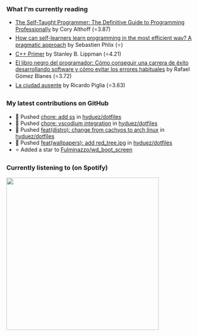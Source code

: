 <!--START_SECTION:waka-->
<!--END_SECTION:waka-->

### What I'm currently reading
<!-- GOODREADS-LIST:START -->
- [The Self-Taught Programmer: The Definitive Guide to Programming Professionally](https://www.goodreads.com/review/show/6830355685?utm_medium=api&utm_source=rss) by Cory  Althoff (⭐️3.87)
- [How can self-learners learn programming in the most efficient way? A pragmatic approach](https://www.goodreads.com/review/show/6830353251?utm_medium=api&utm_source=rss) by Sebastien Phlix (⭐️)
- [C++ Primer](https://www.goodreads.com/review/show/6830349890?utm_medium=api&utm_source=rss) by Stanley B. Lippman (⭐️4.21)
- [El libro negro del programador: Cómo conseguir una carrera de éxito desarrollando software y cómo evitar los errores habituales](https://www.goodreads.com/review/show/6830346385?utm_medium=api&utm_source=rss) by Rafael Gómez Blanes (⭐️3.72)
- [La ciudad ausente](https://www.goodreads.com/review/show/6830333780?utm_medium=api&utm_source=rss) by Ricardo Piglia (⭐️3.63)
<!-- GOODREADS-LIST:END -->

### My latest contributions on GitHub
<!--START_SECTION:activity-->
- 🍤 Pushed [chore: add ss](https://github.com/hyduez/dotfiles/commit/f0e50b8f79489c9185ed6d0a43f6064b371c1821) in [hyduez/dotfiles](https://github.com/hyduez/dotfiles)
- 🍤 Pushed [chore: vscodium integration](https://github.com/hyduez/dotfiles/commit/cf8cc973d107313760fb72df832d63199d6b73f0) in [hyduez/dotfiles](https://github.com/hyduez/dotfiles)
- 🍤 Pushed [feat(distro): change from cachyos to arch linux](https://github.com/hyduez/dotfiles/commit/72761102492c4e14a21dcf717b336ac8c1170de3) in [hyduez/dotfiles](https://github.com/hyduez/dotfiles)
- 🍤 Pushed [feat(wallpapers): add red_tree.jpg](https://github.com/hyduez/dotfiles/commit/1ce33c5c8f0d38bead3c0287944d722478863aee) in [hyduez/dotfiles](https://github.com/hyduez/dotfiles)
- ⭐ Added a star to [Fulminazzo/wd_boot_screen](https://github.com/Fulminazzo/wd_boot_screen)
<!--END_SECTION:activity-->

### Currently listening to (on Spotify)
<img src="https://spotify-hyduez.vercel.app/api/spotify" width="400em">
